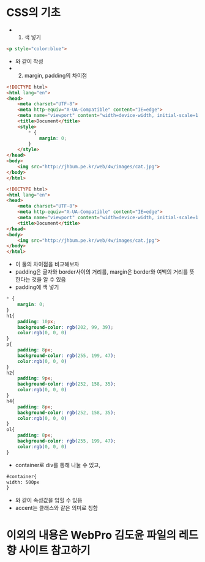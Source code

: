 # CSS의 기초
* 1. 색 넣기
```html
<p style="color:blue">
```
*  와 같이 작성
* 2. margin, padding의 차이점
```html
<!DOCTYPE html>
<html lang="en">
<head>
    <meta charset="UTF-8">
    <meta http-equiv="X-UA-Compatible" content="IE=edge">
    <meta name="viewport" content="width=device-width, initial-scale=1.0">
    <title>Document</title>
    <style>
        * {
            margin: 0;
        }
    </style>
</head>
<body>
    <img src="http://jhbum.pe.kr/web/4w/images/cat.jpg">
</body>
</html>
```
```html
<!DOCTYPE html>
<html lang="en">
<head>
    <meta charset="UTF-8">
    <meta http-equiv="X-UA-Compatible" content="IE=edge">
    <meta name="viewport" content="width=device-width, initial-scale=1.0">
    <title>Document</title>
</head>
<body>
    <img src="http://jhbum.pe.kr/web/4w/images/cat.jpg">
</body>
</html>
```
* 이 둘의 차이점을 비교해보자
* padding은 글자와 border사이의 거리를, margin은 border와 여백의 거리를 뜻한다는 것을 알 수 있음 
* padding에 색 넣기
```css
* {
    margin: 0;
}
h1{
    padding: 10px;
    background-color: rgb(202, 99, 39);
    color:rgb(0, 0, 0)
}
p{
    padding: 8px;
    background-color: rgb(255, 199, 47);
    color:rgb(0, 0, 0)
}
h2{
    padding: 9px;
    background-color: rgb(252, 158, 35);
    color:rgb(0, 0, 0)
}
h4{
    padding: 8px;
    background-color: rgb(252, 158, 35);
    color:rgb(0, 0, 0)
}
ol{
    padding: 8px;
    background-color: rgb(255, 199, 47);
    color:rgb(0, 0, 0)
}
```
* container로 div를 통해 나눌 수 있고,
```html
#container{
width: 500px
}
```
* 와 같이 속성값을 입힐 수 있음
* accent는 클래스와 같은 의미로 칭함
# 이외의 내용은 WebPro 김도윤 파일의 레드향 사이트 참고하기

